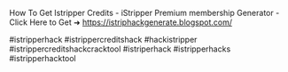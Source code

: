 How To Get Istripper Credits -  iStripper Premium membership Generator - Click Here to Get ➜ https://istriphackgenerate.blogspot.com/

#istripperhack #istrippercreditshack #hackistripper #istrippercreditshackcracktool #istriperhack #istripperhacks #istripperhacktool

